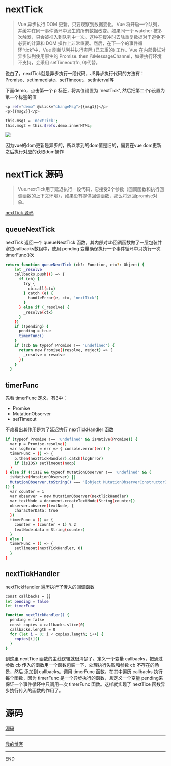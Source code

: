 # nextTick

> Vue 异步执行 DOM 更新。只要观察到数据变化，Vue 将开启一个队列，并缓冲在同一事件循环中发生的所有数据改变。如果同一个 watcher 被多次触发，只会被推入到队列中一次。这种在缓冲时去除重复数据对于避免不必要的计算和 DOM 操作上非常重要。然后，在下一个的事件循环“tick”中，Vue 刷新队列并执行实际 (已去重的) 工作。Vue 在内部尝试对异步队列使用原生的 Promise. then 和MessageChannel，如果执行环境不支持，会采用 setTimeout(fn, 0)代替。

说白了，nextTick就是异步执行一段代码，JS异步执行代码的方法有：Promise、setImmediate、setTimeout、setInterval等

下面demo，点击第一个 p 标签，将其值设置为 'nextTick', 然后把第二个p设置为第一个标签的值

``` bash 
<p ref="demo" @click="changeMsg">{{msg1}}</p>
<p>{{msg2}}</p>

this.msg1 = 'nextTick'; 
this.msg2 = this.$refs.demo.innerHTML; 
```

![](https://upload-images.jianshu.io/upload_images/10390288-59f5eb71704a7f94.gif?imageMogr2/auto-orient/strip)

因为vue的dom更新是异步的，所以拿到的dom值是旧的，需要在vue dom更新之后执行对应的获取dom操作

# nextTick 源码

> Vue.nextTick用于延迟执行一段代码，它接受2个参数（回调函数和执行回调函数的上下文环境），如果没有提供回调函数，那么将返回promise对象。

[nextTick 源码](./nextTick.js)


## queueNextTick 

nextTick 返回一个 queueNextTick 函数，其内部对cb回调函数做了一层包装并塞进callbacks数组中，使用 pending 变量确保执行一个事件循环中只执行一次 timerFunc()次

``` bash 
return function queueNextTick (cb?: Function, ctx?: Object) {
    let _resolve
    callbacks.push(() => {
      if (cb) {
        try {
          cb.call(ctx)
        } catch (e) {
          handleError(e, ctx, 'nextTick')
        }
      } else if (_resolve) {
        _resolve(ctx)
      }
    })
    if (!pending) {
      pending = true
      timerFunc()
    }
    if (!cb && typeof Promise !== 'undefined') {
      return new Promise((resolve, reject) => {
        _resolve = resolve
      })
    }
  }
```

## timerFunc

先看 timerFunc 定义，有3中：

- Promise
- MutationObserver
- setTimeout

不难看出其作用是为了延迟执行 nextTickHandler 函数

```bash 
if (typeof Promise !== 'undefined' && isNative(Promise)) {
  var p = Promise.resolve()
  var logError = err => { console.error(err) }
  timerFunc = () => {
    p.then(nextTickHandler).catch(logError)
    if (isIOS) setTimeout(noop)
  }
} else if (!isIE && typeof MutationObserver !== 'undefined' && (
  isNative(MutationObserver) ||
  MutationObserver.toString() === '[object MutationObserverConstructor]'
)) {
  var counter = 1
  var observer = new MutationObserver(nextTickHandler)
  var textNode = document.createTextNode(String(counter))
  observer.observe(textNode, {
    characterData: true
  })
  timerFunc = () => {
    counter = (counter + 1) % 2
    textNode.data = String(counter)
  }
} else {
  timerFunc = () => {
    setTimeout(nextTickHandler, 0)
  }
}
```

## nextTickHandler

nextTickHandler 遍历执行了传入的回调函数

``` bash 
const callbacks = []
let pending = false
let timerFunc

function nextTickHandler() {
  pending = false
  const copies = callbacks.slice(0)
  callbacks.length = 0
  for (let i = 0; i < copies.length; i++) {
    copies[i]()
  }
}
```

到这里 nextTice 函数的主线逻辑就很清楚了。定义一个变量 callbacks，把通过参数 cb 传入的函数用一个函数包装一下，处理执行失败和参数 cb 不存在的场景，然后 添加到 callbacks。调用 timerFunc 函数，在其中遍历 callbacks 执行每个函数，因为 timerFunc 是一个异步执行的函数，且定义一个变量 pending来保证一个事件循环中只调用一次 timerFunc 函数。这样就实现了 nextTice 函数异步执行传入的函数的作用了。

# 源码

[源码](https://github.com/zhongzihao1996/my-blog/blob/dev/blogs/22.%20Vue%20nextTick%20%E6%BA%90%E7%A0%81/nextTick.js)


---

[我的博客](https://github.com/zhongzihao1996/my-blog/tree/master)

---

END
